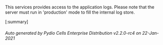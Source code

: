






This services provides access to the application logs. Please note that the server must run in 'production' mode to fill the internal log store.

[:summary]

###### Auto generated by Pydio Cells Enterprise Distribution v2.2.0-rc4 on 22-Jan-2021

